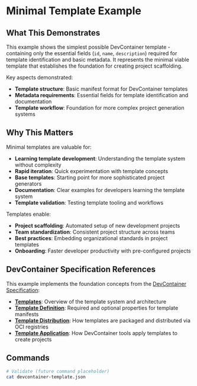 # Minimal Template Example

## What This Demonstrates

This example shows the simplest possible DevContainer template - containing only the essential fields (`id`, `name`, `description`) required for template identification and basic metadata. It represents the minimal viable template that establishes the foundation for creating project scaffolding.

Key aspects demonstrated:
- **Template structure**: Basic manifest format for DevContainer templates
- **Metadata requirements**: Essential fields for template identification and documentation
- **Template workflow**: Foundation for more complex project generation systems

## Why This Matters

Minimal templates are valuable for:
- **Learning template development**: Understanding the template system without complexity
- **Rapid iteration**: Quick experimentation with template concepts
- **Base templates**: Starting point for more sophisticated project generators
- **Documentation**: Clear examples for developers learning the template system
- **Template validation**: Testing template tooling and workflows

Templates enable:
- **Project scaffolding**: Automated setup of new development projects
- **Team standardization**: Consistent project structure across teams
- **Best practices**: Embedding organizational standards in project templates
- **Onboarding**: Faster developer productivity with pre-configured projects

## DevContainer Specification References

This example implements the foundation concepts from the [DevContainer Specification](https://containers.dev/implementors/spec/):

- **[Templates](https://containers.dev/implementors/spec/#templates)**: Overview of the template system and architecture
- **[Template Definition](https://containers.dev/implementors/spec/#devcontainer-template-json-properties)**: Required and optional properties for template manifests
- **[Template Distribution](https://containers.dev/implementors/spec/#distributing-templates)**: How templates are packaged and distributed via OCI registries
- **[Template Application](https://containers.dev/implementors/spec/#applying-templates)**: How DevContainer tools apply templates to create projects

## Commands
```sh
# Validate (future command placeholder)
cat devcontainer-template.json
```
